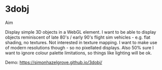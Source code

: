 # 3dobj

Aim

Display simple 3D objects in a WebGL element.  I want to be able to display objects reminiscent of late 80's / early 90's flight sim vehicles - e.g. flat shading, no textures.  Not interested in texture mapping.  I want to make use of modern resolutions though - so no pixellated displays.  Also 50% sure I want to ignore colour palette limitations, so things like lighting will be ok.

Demo:
https://simonhazelgrove.github.io/3dobj/
